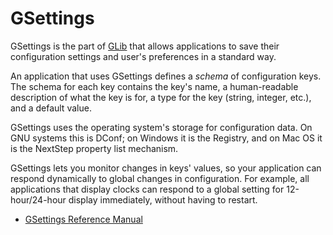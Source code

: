# GSettings

GSettings is the part of [GLib]() that allows applications to save their
configuration settings and user's preferences in a standard way.

An application that uses GSettings defines a *schema* of configuration
keys. The schema for each key contains the key's name, a human-readable
description of what the key is for, a type for the key (string, integer,
etc.), and a default value.

GSettings uses the operating system's storage for configuration data. On
GNU systems this is DConf; on Windows it is the Registry, and on Mac OS
it is the NextStep property list mechanism.

GSettings lets you monitor changes in keys' values, so your application
can respond dynamically to global changes in configuration. For example,
all applications that display clocks can respond to a global setting for
12-hour/24-hour display immediately, without having to restart.

  - [GSettings Reference
    Manual](http://developer.gnome.org/gio/stable/GSettings.html)
